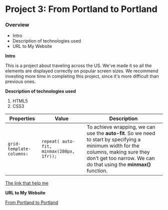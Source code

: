# Project 3: From Portland to Portland

### Overview
* Intro
* Description of technologies used
* URL to My Website


**Intro**

This is a project about traveling across the US. We've made it so all the elements are displayed correctly on popular screen sizes. We recommend investing more time in completing this project, since it's more difficult than previous ones.




**Description of technologies used**
1. HTML5
2. CSS3

| Properties | Value | Description |
| --- | --- | --- |
| ```grid-template-columns: ``` | ```repeat( auto-fit, minmax(280px, 1fr)); ```| To achieve wrapping, we can use the **auto-fit**.  So we need to start by specifying a minimum width for the columns, making sure they don’t get too narrow. We can do that using the **minmax()** function.|

[The link that help me](https://css-tricks.com/auto-sizing-columns-css-grid-auto-fill-vs-auto-fit/)



**URL to My Website**

[From Portland to Portland](https://galiii.github.io/web_project_3/)


